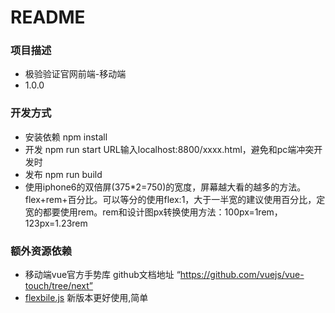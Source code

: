 # README #

### 项目描述 ###

* 极验验证官网前端-移动端
* 1.0.0

### 开发方式 ###

* 安装依赖 npm install
* 开发 npm run start URL输入localhost:8800/xxxx.html，避免和pc端冲突开发时
* 发布 npm run build
* 使用iphone6的双倍屏(375*2=750)的宽度，屏幕越大看的越多的方法。
flex+rem+百分比。可以等分的使用flex:1，大于一半宽的建议使用百分比，定宽的都要使用rem。rem和设计图px转换使用方法：100px=1rem，123px=1.23rem
### 额外资源依赖
* 移动端vue官方手势库 github文档地址 “https://github.com/vuejs/vue-touch/tree/next”
* [flexbile.js](https://github.com/amfe/lib-flexible/blob/master/src/flexible.js) 新版本更好使用,简单

